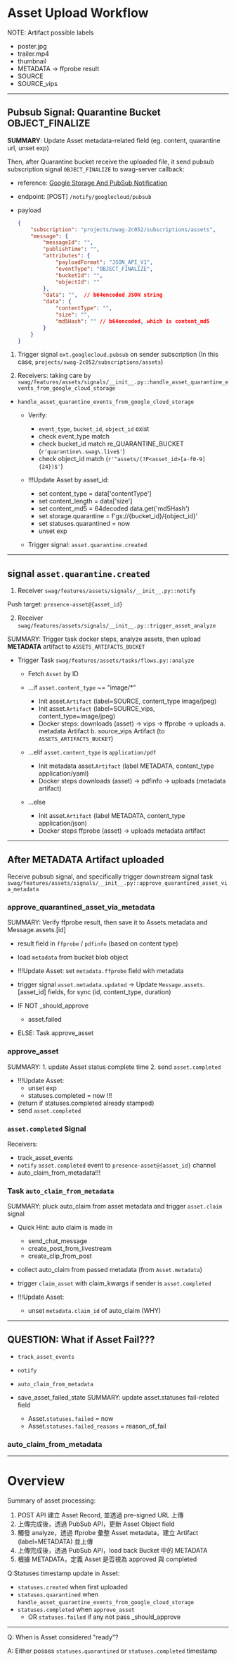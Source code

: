# Asset Upload Workflow

NOTE: Artifact possible labels

- poster.jpg
- trailer.mp4
- thumbnail
- METADATA -> ffprobe result
- SOURCE
- SOURCE_vips

---

## Pubsub Signal: Quarantine Bucket OBJECT_FINALIZE

**SUMMARY**: Update Asset metadata-related field (eg. content, quarantine url, unset exp)

Then, after Quarantine bucket receive the uploaded file,
it send pubsub subscription signal `OBJECT_FINALIZE` to swag-server callback:

- reference: [Google Storage And PubSub Notification](https://cloud.google.com/storage/docs/pubsub-notifications#events)

- endpoint: [POST] `/notify/googlecloud/pubsub`
- payload

    ```json
    {
        "subscription": "projects/swag-2c052/subscriptions/assets",
        "message": {
            "messageId": "",
            "publishTime": "",
            "attributes": {
                "payloadFormat": "JSON_API_V1",
                "eventType": "OBJECT_FINALIZE",
                "bucketId": "",
                "objectId": ""
            },
            "data": "",  // b64encoded JSON string
            "data": {
                "contentType": "",
                "size": "",
                "md5Hash": "" // b64encoded, which is content_md5
            }
        }
    }
    ```

1. Trigger signal `ext.googlecloud.pubsub` on sender subscription (In this case, `projects/swag-2c052/subscriptions/assets`)

2. Receivers: taking care by `swag/features/assets/signals/__init__.py::handle_asset_quarantine_events_from_google_cloud_storage`

- `handle_asset_quarantine_events_from_google_cloud_storage`
  - Verify:
    - `event_type`, `bucket_id`, `object_id` exist
    - check event_type match
    - check bucket_id match re_QUARANTINE_BUCKET (`r'quarantine\.swag\.live$'`)
    - check object_id match (`r'^assets/(?P<asset_id>[a-f0-9]{24})$'`)

  - !!!Update Asset by asset_id:
    - set content_type         = data['contentType']
    - set content_length       = data['size']
    - set content_md5          = 64decoded data.get('md5Hash')
    - set storage.quarantine   = f'gs://{bucket_id}/{object_id}'
    - set statuses.quarantined = now
    - unset exp

  - Trigger signal: `asset.quarantine.created`

---

## signal `asset.quarantine.created`

1. Receiver `swag/features/assets/signals/__init__.py::notify`

Push target: `presence-asset@{asset_id}`

2. Receiver `swag/features/assets/signals/__init__.py::trigger_asset_analyze`

SUMMARY: Trigger task docker steps, analyze assets, then upload **METADATA** artifact to `ASSETS_ARTIFACTS_BUCKET`

- Trigger Task `swag/features/assets/tasks/flows.py::analyze`
  - Fetch `Asset` by ID

  - ...if `asset.content_type` ~= "image/*"
    - Init asset.`Artifact` (label=SOURCE, content_type image/jpeg)
    - Init asset.`Artifact` (label=SOURCE_vips, content_type=image/jpeg)
    - Docker steps: 
        downloads (asset) 
        -> vips 
        -> ffprobe
        -> uploads a. metadata Artifact b. source_vips Artifact     (to `ASSETS_ARTIFACTS_BUCKET`)

  - ...elif `asset.content_type` is `application/pdf`
    - Init metadata asset.`Artifact` (label METADATA, content_type application/yaml)
    - Docker steps
        downloads (asset)
        -> pdfinfo
        -> uploads (metadata artifact)

  - ...else
    - Init asset.`Artifact` (label METADATA, content_type application/json)
    - Docker steps
        ffprobe (asset)
        -> uploads metadata artifact

---

## After METADATA Artifact uploaded

Receive pubsub signal, and specifically trigger downstream signal task `swag/features/assets/signals/__init__.py::approve_quarantined_asset_via_metadata`

### approve_quarantined_asset_via_metadata

SUMMARY: Verify ffprobe result, then save it to Assets.metadata and Message.assets.[id]

- result field in `ffprobe` / `pdfinfo` (based on content type)
- load `metadata` from bucket blob object

- !!!Update Asset:
  set `metadata.ffprobe` field with metadata

- trigger signal `asset.metadata.updated`
  -> Update `Message.assets`.[asset_id] fields, for sync
  (id, content_type, duration)
- IF NOT _should_approve
  - asset.failed
- ELSE: Task approve_asset

### approve_asset

SUMMARY: 1. update Asset status complete time 2. send `asset.completed`

- !!!Update Asset:
  - unset exp
  - statuses.completed = now !!!
- (return if statuses.completed already stamped)
- send `asset.completed`

### `asset.completed` Signal

Receivers:

- track_asset_events
- `notify`
  `asset.completed` event to `presence-asset@{asset_id}` channel
- auto_claim_from_metadata!!!

### Task `auto_claim_from_metadata`

SUMMARY: pluck auto_claim from asset metadata and trigger `asset.claim` signal

- Quick Hint: auto claim is made in
  - send_chat_message
  - create_post_from_livestream
  - create_clip_from_post

- collect auto_claim from passed metadata (from `Asset.metadata`)
- trigger `claim_asset` with claim_kwargs if sender is `asset.completed`
- !!!Update Asset:
  - unset `metadata.claim_id` of auto_claim (WHY)

---

## QUESTION: What if Asset Fail???

- `track_asset_events`
- `notify`
- `auto_claim_from_metadata`

- save_asset_failed_state
  SUMMARY: update asset.statuses fail-related field
  - Asset.`statuses.failed` = now
  - Asset.`statuses.failed_reasons` = reason_of_fail

### auto_claim_from_metadata

---

# Overview

Summary of asset processing:

1. POST API 建立 Asset Record, 並透過 pre-signed URL 上傳
2. 上傳完成後，透過 PubSub API，更新 Asset Object field
3. 觸發 analyze，透過 ffprobe 彙整 Asset metadata，建立 Artifact (label=METADATA) 並上傳
4. 上傳完成後，透過 PubSub API，load back Bucket 中的 METADATA
5. 根據 METADATA，定義 Asset 是否視為 approved 與 completed


Q:Statuses timestamp update in Asset:

- `statuses.created`
  when first uploaded
- `statuses.quarantined`
  when `handle_asset_quarantine_events_from_google_cloud_storage`
- `statuses.completed`
  when `approve_asset`
  - OR `statuses.failed`
    if any not pass _should_approve

---

Q: When is Asset considered "ready"?

A: Either posses `statuses.quarantined` or `statuses.completed` timestamp
